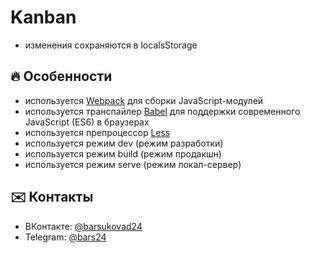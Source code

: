 # Kanban

- изменения сохраняются в localsStorage

## :fire: Особенности

- используется [Webpack](https://webpack.js.org/) для сборки JavaScript-модулей
- используется транспайлер [Babel](https://babeljs.io/) для поддержки современного JavaScript (ES6) в браузерах
- используется препроцессор [Less](http://lesscss.org/)
- используется режим dev (режим разработки)
- используется режим build (режим продакшн)
- используется режим serve (режим локал-сервер)

## :envelope: Контакты

- ВКонтакте: [@barsukovad24](https://vk.com/barsukovad24)
- Telegram: [@bars24](https://t-do.ru/@bars24)
